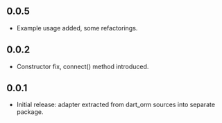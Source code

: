 0.0.5
-----

- Example usage added, some refactorings.

0.0.2
-----

- Constructor fix, connect() method introduced.

0.0.1
-----

- Initial release: adapter extracted from dart_orm sources
  into separate package.